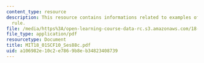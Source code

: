 ```yaml
---
content_type: resource
description: This resource contains informations related to examples of l'hospital's
  rule.
file: /media/https%3A/open-learning-course-data-rc.s3.amazonaws.com/18-01sc-single-variable-calculus-fall-2010/a106982e10c2e7869b8eb34823408739_MIT18_01SCF10_Ses88c.pdf
file_type: application/pdf
resourcetype: Document
title: MIT18_01SCF10_Ses88c.pdf
uid: a106982e-10c2-e786-9b8e-b34823408739
---
```

